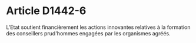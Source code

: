 # Article D1442-6

  
L'Etat soutient financièrement les actions innovantes relatives à la formation des conseillers prud'hommes engagées par les organismes agréés.